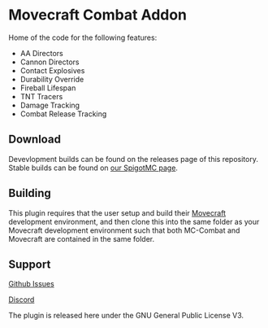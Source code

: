 # Movecraft Combat Addon
 
Home of the code for the following features:
 - AA Directors
 - Cannon Directors
 - Contact Explosives
 - Durability Override
 - Fireball Lifespan
 - TNT Tracers
 - Damage Tracking
 - Combat Release Tracking

## Download

Devevlopment builds can be found on the releases page of this repository.  Stable builds can be found on [our SpigotMC page](https://www.spigotmc.org/resources/movecraft-combat.81574/).

## Building
This plugin requires that the user setup and build their [Movecraft](https://github.com/APDevTeam/Movecraft) development environment, and then clone this into the same folder as your Movecraft development environment such that both MC-Combat and Movecraft are contained in the same folder.

## Support
[Github Issues](https://github.com/TylerS1066/Movecraft-Combat/issues)

[Discord](http://bit.ly/JoinAP-Dev)

The plugin is released here under the GNU General Public License V3. 
